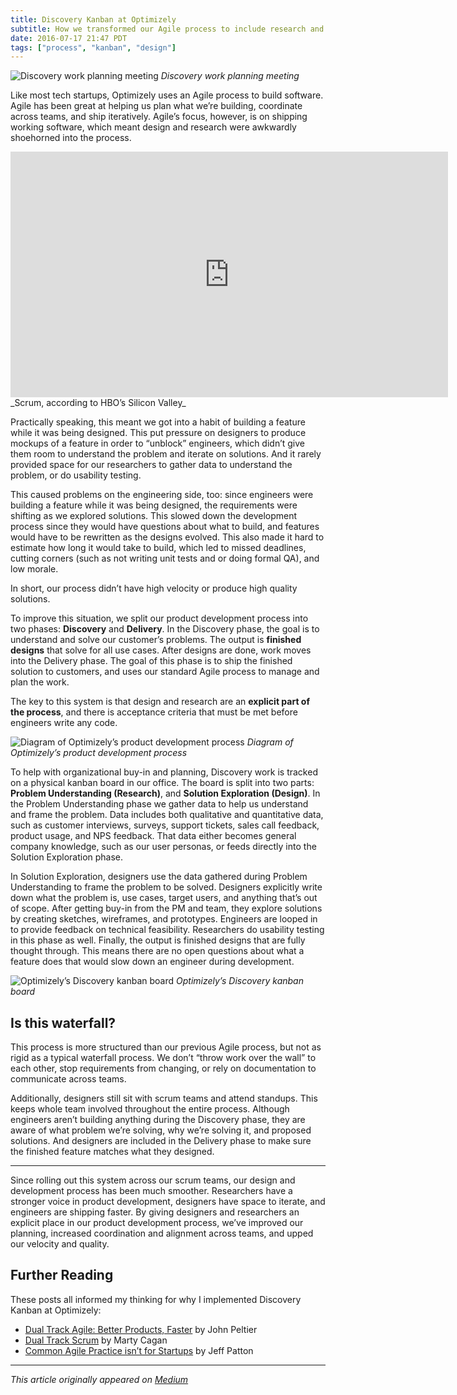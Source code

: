 ```yaml
---
title: Discovery Kanban at Optimizely
subtitle: How we transformed our Agile process to include research and design
date: 2016-07-17 21:47 PDT
tags: ["process", "kanban", "design"]
---
```


![Discovery work planning meeting](/images/2016-07-17-discovery-kanban-at-optimizely/discovery-planning.jpeg)
_Discovery work planning meeting_

Like most tech startups, Optimizely uses an Agile process to build software. Agile has been great at helping us plan what we’re building, coordinate across teams, and ship iteratively. Agile’s focus, however, is on shipping working software, which meant design and research were awkwardly shoehorned into the process.

<iframe width="700" height="393" src="https://www.youtube.com/embed/oyVksFviJVE" frameborder="0" allowfullscreen></iframe>
_Scrum, according to HBO’s Silicon Valley_

Practically speaking, this meant we got into a habit of building a feature while it was being designed. This put pressure on designers to produce mockups of a feature in order to “unblock” engineers, which didn’t give them room to understand the problem and iterate on solutions. And it rarely provided space for our researchers to gather data to understand the problem, or do usability testing.

This caused problems on the engineering side, too: since engineers were building a feature while it was being designed, the requirements were shifting as we explored solutions. This slowed down the development process since they would have questions about what to build, and features would have to be rewritten as the designs evolved. This also made it hard to estimate how long it would take to build, which led to missed deadlines, cutting corners (such as not writing unit tests and or doing formal QA), and low morale.

In short, our process didn’t have high velocity or produce high quality solutions.

To improve this situation, we split our product development process into two phases: **Discovery** and **Delivery**. In the Discovery phase, the goal is to understand and solve our customer’s problems. The output is **finished designs** that solve for all use cases. After designs are done, work moves into the Delivery phase. The goal of this phase is to ship the finished solution to customers, and uses our standard Agile process to manage and plan the work.

The key to this system is that design and research are an **explicit part of the process**, and there is acceptance criteria that must be met before engineers write any code.

![Diagram of Optimizely’s product development process](/images/2016-07-17-discovery-kanban-at-optimizely/discovery-system.jpeg)
_Diagram of Optimizely’s product development process_

To help with organizational buy-in and planning, Discovery work is tracked on a physical kanban board in our office. The board is split into two parts: **Problem Understanding (Research)**, and **Solution Exploration (Design)**. In the Problem Understanding phase we gather data to help us understand and frame the problem. Data includes both qualitative and quantitative data, such as customer interviews, surveys, support tickets, sales call feedback, product usage, and NPS feedback. That data either becomes general company knowledge, such as our user personas, or feeds directly into the Solution Exploration phase.

In Solution Exploration, designers use the data gathered during Problem Understanding to frame the problem to be solved. Designers explicitly write down what the problem is, use cases, target users, and anything that’s out of scope. After getting buy-in from the PM and team, they explore solutions by creating sketches, wireframes, and prototypes. Engineers are looped in to provide feedback on technical feasibility. Researchers do usability testing in this phase as well. Finally, the output is finished designs that are fully thought through. This means there are no open questions about what a feature does that would slow down an engineer during development.

![Optimizely’s Discovery kanban board](/images/2016-07-17-discovery-kanban-at-optimizely/board.jpeg)
_Optimizely’s Discovery kanban board_

## Is this waterfall?

This process is more structured than our previous Agile process, but not as rigid as a typical waterfall process. We don’t “throw work over the wall” to each other, stop requirements from changing, or rely on documentation to communicate across teams.

Additionally, designers still sit with scrum teams and attend standups. This keeps whole team involved throughout the entire process. Although engineers aren’t building anything during the Discovery phase, they are aware of what problem we’re solving, why we’re solving it, and proposed solutions. And designers are included in the Delivery phase to make sure the finished feature matches what they designed.

---

Since rolling out this system across our scrum teams, our design and development process has been much smoother. Researchers have a stronger voice in product development, designers have space to iterate, and engineers are shipping faster. By giving designers and researchers an explicit place in our product development process, we’ve improved our planning, increased coordination and alignment across teams, and upped our velocity and quality.

## Further Reading

These posts all informed my thinking for why I implemented Discovery Kanban at Optimizely:

- [Dual Track Agile: Better Products, Faster](http://johnpeltier.com/blog/2015/07/12/dual-track-agile-better-products-faster/) by John Peltier
- [Dual Track Scrum](http://svpg.com/dual-track-scrum/) by Marty Cagan
- [Common Agile Practice isn’t for Startups](http://jpattonassociates.com/common-agile-isnt-for-startups/) by Jeff Patton

---

_This article originally appeared on [Medium](https://medium.com/design-optimizely/discovery-kanban-at-optimizely-7b3025066d54#.3iadc9q4l)_
